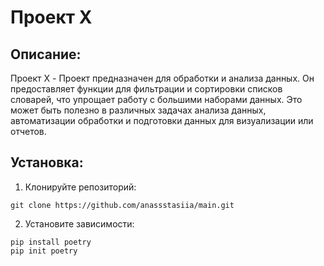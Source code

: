 # Проект X

## Описание:

Проект X - Проект предназначен для обработки и анализа данных. Он предоставляет функции для фильтрации и сортировки списков словарей, что упрощает работу с большими наборами данных.                               Это может быть полезно в различных задачах анализа данных, автоматизации обработки и подготовки данных для визуализации или отчетов.

## Установка:

1. Клонируйте репозиторий:
```
git clone https://github.com/anassstasiia/main.git
```
2. Установите зависимости:
```
pip install poetry
pip init poetry
```
